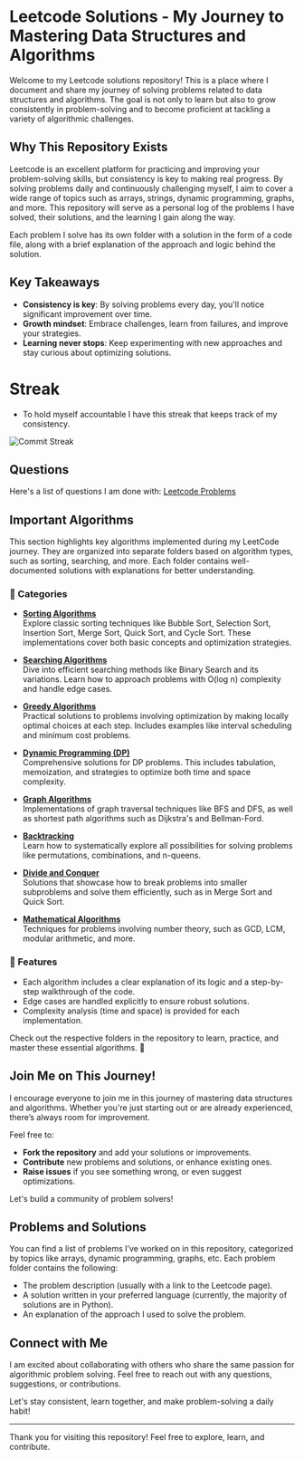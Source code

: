 # Leetcode Solutions - My Journey to Mastering Data Structures and Algorithms

Welcome to my Leetcode solutions repository! This is a place where I document and share my journey of solving problems related to data structures and algorithms. The goal is not only to learn but also to grow consistently in problem-solving and to become proficient at tackling a variety of algorithmic challenges.

## Why This Repository Exists

Leetcode is an excellent platform for practicing and improving your problem-solving skills, but consistency is key to making real progress. By solving problems daily and continuously challenging myself, I aim to cover a wide range of topics such as arrays, strings, dynamic programming, graphs, and more. This repository will serve as a personal log of the problems I have solved, their solutions, and the learning I gain along the way.

Each problem I solve has its own folder with a solution in the form of a code file, along with a brief explanation of the approach and logic behind the solution.

## Key Takeaways
- **Consistency is key**: By solving problems every day, you'll notice significant improvement over time.
- **Growth mindset**: Embrace challenges, learn from failures, and improve your strategies.
- **Learning never stops**: Keep experimenting with new approaches and stay curious about optimizing solutions.


# Streak
- To hold myself accountable I have this streak that keeps track of my consistency.

![Commit Streak](https://img.shields.io/badge/Commit%20Streak-57-brightgreen?style=for-the-badge&labelColor=333333&color=00C851&label=Streak)




## Questions

Here's a list of questions I am done with: [Leetcode Problems](./table.md)

## Important Algorithms

This section highlights key algorithms implemented during my LeetCode journey. They are organized into separate folders based on algorithm types, such as sorting, searching, and more. Each folder contains well-documented solutions with explanations for better understanding.

### 📂 Categories

- **[Sorting Algorithms](./Sorting/)**  
  Explore classic sorting techniques like Bubble Sort, Selection Sort, Insertion Sort, Merge Sort, Quick Sort, and Cycle Sort. These implementations cover both basic concepts and optimization strategies.

- **[Searching Algorithms](./Searching/)**  
  Dive into efficient searching methods like Binary Search and its variations. Learn how to approach problems with O(log n) complexity and handle edge cases.

- **[Greedy Algorithms](./Greedy/)**  
  Practical solutions to problems involving optimization by making locally optimal choices at each step. Includes examples like interval scheduling and minimum cost problems.

- **[Dynamic Programming (DP)](./Dynamic_Programming/)**  
  Comprehensive solutions for DP problems. This includes tabulation, memoization, and strategies to optimize both time and space complexity.

- **[Graph Algorithms](./Graph/)**  
  Implementations of graph traversal techniques like BFS and DFS, as well as shortest path algorithms such as Dijkstra's and Bellman-Ford.

- **[Backtracking](./Backtracking/)**  
  Learn how to systematically explore all possibilities for solving problems like permutations, combinations, and n-queens.

- **[Divide and Conquer](./Divide_and_Conquer/)**  
  Solutions that showcase how to break problems into smaller subproblems and solve them efficiently, such as in Merge Sort and Quick Sort.

- **[Mathematical Algorithms](./Mathematics/)**  
  Techniques for problems involving number theory, such as GCD, LCM, modular arithmetic, and more.

### 📜 Features

- Each algorithm includes a clear explanation of its logic and a step-by-step walkthrough of the code.
- Edge cases are handled explicitly to ensure robust solutions.
- Complexity analysis (time and space) is provided for each implementation.

Check out the respective folders in the repository to learn, practice, and master these essential algorithms. 🚀


## Join Me on This Journey!

I encourage everyone to join me in this journey of mastering data structures and algorithms. Whether you're just starting out or are already experienced, there’s always room for improvement. 

Feel free to:
- **Fork the repository** and add your solutions or improvements.
- **Contribute** new problems and solutions, or enhance existing ones.
- **Raise issues** if you see something wrong, or even suggest optimizations.

Let's build a community of problem solvers!

## Problems and Solutions

You can find a list of problems I’ve worked on in this repository, categorized by topics like arrays, dynamic programming, graphs, etc. Each problem folder contains the following:
- The problem description (usually with a link to the Leetcode page).
- A solution written in your preferred language (currently, the majority of solutions are in Python).
- An explanation of the approach I used to solve the problem.

## Connect with Me

I am excited about collaborating with others who share the same passion for algorithmic problem solving. Feel free to reach out with any questions, suggestions, or contributions.

Let's stay consistent, learn together, and make problem-solving a daily habit!

---

Thank you for visiting this repository! Feel free to explore, learn, and contribute.
